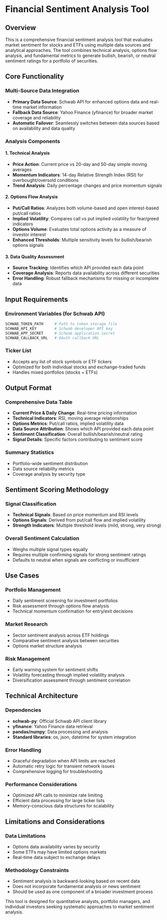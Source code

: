 # Financial Sentiment Analysis Tool

## Overview
This is a comprehensive financial sentiment analysis tool that evaluates market sentiment for stocks and ETFs using multiple data sources and analytical approaches. The tool combines technical analysis, options flow analysis, and fundamental metrics to generate bullish, bearish, or neutral sentiment ratings for a portfolio of securities.

## Core Functionality

### Multi-Source Data Integration
- **Primary Data Source**: Schwab API for enhanced options data and real-time market information
- **Fallback Data Source**: Yahoo Finance (yfinance) for broader market coverage and reliability
- **Automatic Failover**: Seamlessly switches between data sources based on availability and data quality

### Analysis Components

#### 1. Technical Analysis
- **Price Action**: Current price vs 20-day and 50-day simple moving averages
- **Momentum Indicators**: 14-day Relative Strength Index (RSI) for overbought/oversold conditions
- **Trend Analysis**: Daily percentage changes and price momentum signals

#### 2. Options Flow Analysis
- **Put/Call Ratios**: Analyzes both volume-based and open interest-based put/call ratios
- **Implied Volatility**: Compares call vs put implied volatility for fear/greed indicators
- **Options Volume**: Evaluates total options activity as a measure of investor interest
- **Enhanced Thresholds**: Multiple sensitivity levels for bullish/bearish options signals

#### 3. Data Quality Assessment
- **Source Tracking**: Identifies which API provided each data point
- **Coverage Analysis**: Reports data availability across different securities
- **Error Handling**: Robust fallback mechanisms for missing or incomplete data

## Input Requirements

### Environment Variables (for Schwab API)
```bash
SCHWAB_TOKEN_PATH     # Path to token storage file
SCHWAB_API_KEY        # Schwab developer API key
SCHWAB_APP_SECRET     # Schwab application secret
SCHWAB_CALLBACK_URL   # OAuth callback URL
```

### Ticker List
- Accepts any list of stock symbols or ETF tickers
- Optimized for both individual stocks and exchange-traded funds
- Handles mixed portfolios (stocks + ETFs)

## Output Format

### Comprehensive Data Table
- **Current Price & Daily Change**: Real-time pricing information
- **Technical Indicators**: RSI, moving average relationships
- **Options Metrics**: Put/call ratios, implied volatility data
- **Data Source Attribution**: Shows which API provided each data point
- **Sentiment Classification**: Overall bullish/bearish/neutral rating
- **Signal Details**: Specific factors contributing to sentiment score

### Summary Statistics
- Portfolio-wide sentiment distribution
- Data source reliability metrics
- Coverage analysis by security type

## Sentiment Scoring Methodology

### Signal Classification
- **Technical Signals**: Based on price momentum and RSI levels
- **Options Signals**: Derived from put/call flow and implied volatility
- **Strength Indicators**: Multiple threshold levels (mild, strong, very strong)

### Overall Sentiment Calculation
- Weighs multiple signal types equally
- Requires multiple confirming signals for strong sentiment ratings
- Defaults to neutral when signals are conflicting or insufficient

## Use Cases

### Portfolio Management
- Daily sentiment screening for investment portfolios
- Risk assessment through options flow analysis
- Technical momentum confirmation for entry/exit decisions

### Market Research
- Sector sentiment analysis across ETF holdings
- Comparative sentiment analysis between securities
- Options market structure analysis

### Risk Management
- Early warning system for sentiment shifts
- Volatility forecasting through implied volatility analysis
- Diversification assessment through sentiment correlation

## Technical Architecture

### Dependencies
- **schwab-py**: Official Schwab API client library
- **yfinance**: Yahoo Finance data retrieval
- **pandas/numpy**: Data processing and analysis
- **Standard libraries**: os, json, datetime for system integration

### Error Handling
- Graceful degradation when API limits are reached
- Automatic retry logic for transient network issues
- Comprehensive logging for troubleshooting

### Performance Considerations
- Optimized API calls to minimize rate limiting
- Efficient data processing for large ticker lists
- Memory-conscious data structures for scalability

## Limitations and Considerations

### Data Limitations
- Options data availability varies by security
- Some ETFs may have limited options markets
- Real-time data subject to exchange delays

### Methodology Constraints
- Sentiment analysis is backward-looking based on recent data
- Does not incorporate fundamental analysis or news sentiment
- Should be used as one component of a broader investment process

This tool is designed for quantitative analysts, portfolio managers, and individual investors seeking systematic approaches to market sentiment analysis.
